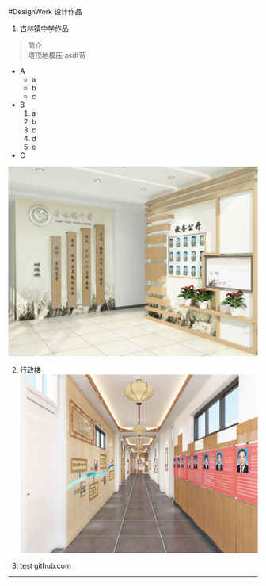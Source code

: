 ﻿#DesignWork 设计作品

1. 古林镇中学作品
>  简介  
>  塔顶地模压 asdf苛  

* A
	 - a
	 - b
	 - c 
* B 
	1. a
	2. b
	3. c
	4. d
	5. e 
* C



![Alt "哈哈哈哈"](pic/古林镇中学.jpg)

2.   行政楼
![Alt text](pic/行政楼一层.jpg)

3. test github.com

---

